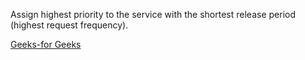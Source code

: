 Assign highest priority to the service with the shortest release period (highest request frequency).


[Geeks-for Geeks](https://www.geeksforgeeks.org/rate-monotonic-scheduling/)